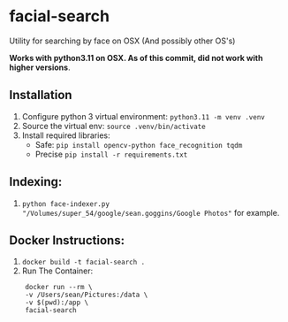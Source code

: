 # facial-search
Utility for searching by face on OSX (And possibly other OS's)

**Works with python3.11 on OSX. As of this commit, did not work with higher versions**. 

## Installation
1. Configure python 3 virtual environment: `python3.11 -m venv .venv`
2. Source the virtual env: `source .venv/bin/activate`
3. Install required libraries: 
    - Safe: `pip install opencv-python face_recognition tqdm` 
    - Precise `pip install -r requirements.txt`

## Indexing: 
1. `python face-indexer.py "/Volumes/super_54/google/sean.goggins/Google Photos"` for example. 


## Docker Instructions: 
1. `docker build -t facial-search .` 
2. Run The Container: 
```docker 
    docker run --rm \
    -v /Users/sean/Pictures:/data \
    -v $(pwd):/app \
    facial-search
```